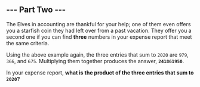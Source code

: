 ## --- Part Two ---

The Elves in accounting are thankful for your help; one of them even offers you a starfish coin they had left over from a past vacation. They offer you a second one if you can find __three__ numbers in your expense report that meet the same criteria.

Using the above example again, the three entries that sum to `2020` are `979`, `366`, and `675`. Multiplying them together produces the answer, __`241861950`__.

In your expense report, __what is the product of the three entries that sum to `2020`?__
